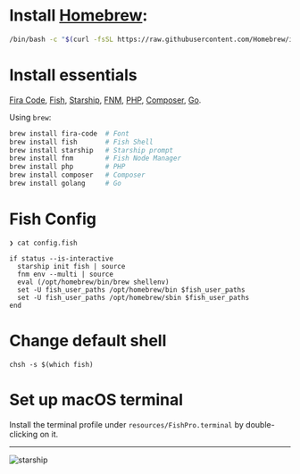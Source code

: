 # Install [Homebrew](https://brew.sh):

```bash
/bin/bash -c "$(curl -fsSL https://raw.githubusercontent.com/Homebrew/install/HEAD/install.sh)"
```

# Install essentials

[Fira Code](https://github.com/tonsky/FiraCode), [Fish](https://fishshell.com/), [Starship](https://starship.rs), [FNM](https://fnm.vercel.app/), [PHP](https://php.org/), [Composer](https://getcomposer.org/), [Go](https://go.dev/).

Using `brew`:

```sh
brew install fira-code  # Font
brew install fish       # Fish Shell
brew install starship   # Starship prompt
brew install fnm        # Fish Node Manager
brew install php        # PHP
brew install composer   # Composer
brew install golang     # Go
```

# Fish Config

```
❯ cat config.fish
 
if status --is-interactive
  starship init fish | source
  fnm env --multi | source
  eval (/opt/homebrew/bin/brew shellenv)
  set -U fish_user_paths /opt/homebrew/bin $fish_user_paths
  set -U fish_user_paths /opt/homebrew/sbin $fish_user_paths
end
```

# Change default shell

```
chsh -s $(which fish)
```

# Set up macOS terminal

Install the terminal profile under `resources/FishPro.terminal` by double-clicking on it.

<hr/>

![starship](https://user-images.githubusercontent.com/76583/144025882-81190416-d7b0-4cf2-8c4c-17bfba58d386.gif)

